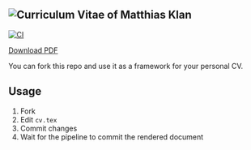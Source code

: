 ![Curriculum Vitae of Matthias Klan](https://mklan.github.io/cv/cv.png)
---

[![CI](https://github.com/mklan/cv/actions/workflows/blank.yml/badge.svg)](https://github.com/mklan/cv/actions/workflows/blank.yml)

[Download PDF](https://mklan.github.io/cv/cv.pdf)

You can fork this repo and use it as a framework for your personal CV.

## Usage

1. Fork
2. Edit `cv.tex`
3. Commit changes
4. Wait for the pipeline to commit the rendered document
